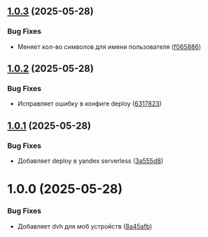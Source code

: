 ## [1.0.3](https://github.com/angryCastor/supabase-chat-front/compare/v1.0.2...v1.0.3) (2025-05-28)


### Bug Fixes

* Меняет кол-во символов для имени пользователя ([f065886](https://github.com/angryCastor/supabase-chat-front/commit/f06588657735a721dab1c6fb4e624d6a57208fea))

## [1.0.2](https://github.com/angryCastor/supabase-chat-front/compare/v1.0.1...v1.0.2) (2025-05-28)


### Bug Fixes

* Исправляет ошибку в конфиге deploy ([6317823](https://github.com/angryCastor/supabase-chat-front/commit/631782354c988164677934dc2ce7580dc4cb88a5))

## [1.0.1](https://github.com/angryCastor/supabase-chat-front/compare/v1.0.0...v1.0.1) (2025-05-28)


### Bug Fixes

* Добавляет deploy в yandex serverless ([3a555d8](https://github.com/angryCastor/supabase-chat-front/commit/3a555d87723854911843e716b24a050135e40f08))

# 1.0.0 (2025-05-28)


### Bug Fixes

* Добавляет dvh для моб устройств ([8a45afb](https://github.com/angryCastor/supabase-chat-front/commit/8a45afb67c4377d9177a434b06d6e63127969eb6))
